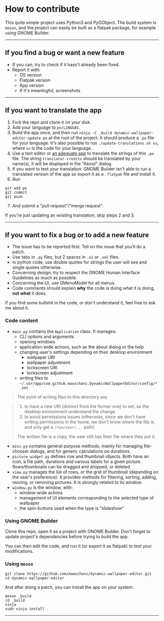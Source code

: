 # How to contribute

This quite simple project uses Python3 and PyGObject. The build system is
`meson`, and the project can easily be built as a flatpak package, for example
using GNOME Builder.

----

## If you find a bug or want a new feature

- If you can, try to check if it hasn't already been fixed.
- Report it with:
	- OS version
	- Flatpak version
	- App version
	- If it's meaningful, screenshots

----

## If you want to translate the app

1. Fork the repo and clone it on your disk.
2. Add your language to `po/LINGUAS`.
3. Build the app once, and then run `ninja -C _build dynamic-wallpaper-editor-update-po`
at the root of the project. It should produce a `.po` file for your language.
It's also possible to run `./update-translations.sh xx`, where `xx` is the code
for your language.
4. Use a text editor or [an adequate app](https://flathub.org/apps/details/org.gnome.Gtranslator)
to translate the strings of this `.po` file. The string `translator-credits`
should be translated by your name(s), it will be displayed in the "About" dialog.
5. If you want to test your translation: GNOME Builder isn't able to run a
translated version of the app so export it as a `.flatpak` file and install it.
6. Run
```
git add po
git commit
git push
```
7. And submit a "pull request"/"merge request".

If you're just updating an existing translation, skip steps 2 and 3.

----

## If you want to fix a bug or to add a new feature

- The issue has to be reported first. Tell on the issue that you'll do a patch.
- Use tabs in `.py` files, but 2 spaces in `.ui` or `.xml` files.
- In python code, use double quotes for strings the user will see and single quotes otherwise.
- Concerning design, try to respect the GNOME Human Interface Guidelines as much as possible.
- Concerning the UI, use GMenuModel for all menus.
- Code comments should explain **why** the code is doing what it is doing, **not what** it does.

If you find some bullshit in the code, or don't understand it, feel free to ask
me about it.

### Code content

- `main.py` contains the `Application` class. It manages:
	- CLI options and arguments
	- opening windows
	- application-wide actions, such as the about dialog or the help
	- changing user's settings depending on their desktop environment
		- wallpaper URI
		- wallpaper adjustment
		- lockscreen URI
		- lockscreen adjustment
	- writing files to `~/.var/app/com.github.maoschanz.DynamicWallpaperEditor/config/*.xml`

>The point of writing files to this directory are:

>1. to have a new URI (distinct from the former one) to set, so the desktop
environment understand the change
>2. to avoid permissions issues (otherwise, since we don't have writing
permissions in the home, we don't know where the file is, and only get a
`/run/user/...` path)

>The written file is a copy, the user still has their file where they put it.

- `misc.py` contains general purpose methods, mainly for managing file-chooser
dialogs, and for generic calculations on durations.
- `picture_widget.py` defines row and thumbnail objects. Both have an icon,
a file path, durations and various labels for a given picture. Rows/thumbnails
can be dragged and dropped, or deleted.
- `view.py` manages the list of rows, or the grid of thumbnail (depending on the
user's preference). It provides methods for filtering, sorting, adding, moving,
or removing pictures. It is strongly related to its window.
- `window.py` is the window, with:
	- window-wide actions
	- management of UI elements corresponding to the selected type of wallpaper
	- the spin-buttons used when the type is "slideshow"

### Using GNOME Builder

Clone this repo, open it as a project with GNOME Builder. Don't forget to update
project's dependencies before trying to build the app.

You can then edit the code, and run it (or export it as flatpak) to test your
modifications.

### Using `meson`

```
git clone https://github.com/maoschanz/dynamic-wallpaper-editor.git
cd dynamic-wallpaper-editor
```

And after doing a patch, you can install the app on your system:

```
meson _build
cd _build
ninja
sudo ninja install
```

----
